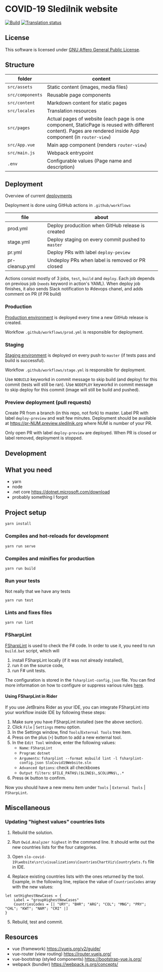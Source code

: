 # COVID-19 Sledilnik website

[![Build](https://github.com/sledilnik/website/workflows/Build/badge.svg)](https://github.com/sledilnik/website/actions)
[![Translation status](https://hosted.weblate.org/widgets/sledilnik/-/website/svg-badge.svg)](https://hosted.weblate.org/engage/sledilnik/?utm_source=widget)

## License

This software is licensed under [GNU Affero General Public License](LICENSE).

## Structure

| folder           | content                                                                                                                                                       |
| ---------------- | ------------------------------------------------------------------------------------------------------------------------------------------------------------- |
| `src/assets`     | Static content (images, media files)                                                                                                                          |
| `src/components` | Reusable page components                                                                                                                                      |
| `src/content`    | Markdown content for static pages                                                                                                                             |
| `src/locales`    | Translation resources                                                                                                                                         |
| `src/pages`      | Actual pages of website (each page is one component, StaticPage is reused with different content). Pages are rendered inside App component (in `router-view`) |
| `src/App.vue`    | Main app component (renders `router-view`)                                                                                                                    |
| `src/main.js`    | Webpack entrypoint                                                                                                                                            |
| `.env`           | Configurable values (Page name and description)                                                                                                               |

## Deployment

Overview of
current [deployments](https://github.com/sledilnik/website/deployments)

Deployment is done using GitHub actions in `.github/workflows`

| file           | about                                             |
| -------------- | ------------------------------------------------- |
| prod.yml       | Deploy producition when GitHub release is created |
| stage.yml      | Deploy staging on every commit pushed to `master` |
| pr.yml         | Deploy PRs with label `deploy-peview`             |
| pr-cleanup.yml | Undeploy PRs when label is removed or PR closed   |

Actions consist mostly of 3 jobs, `test`, `build` and `deploy`. Each job depends
on previous job (`needs` keyword in action's YAML). When deploy job finishes, it
also sends Slack notification to #devops chanel, and adds comment on PR (if PR
build)

### Production

[Production environment](https://github.com/sledilnik/website/deployments/activity_log?environment=production)
is deployed every time a new GitHub release is created.

Workflow `.github/workflows/prod.yml` is responsible for deployment.

### Staging

[Staging environment](https://github.com/sledilnik/website/deployments/activity_log?environment=staging)
is deployed on every push to `master` (if tests pass and build is successful).

Workflow `.github/workflows/stage.yml` is responsible for deployment.

Use `NOBUILD` keyworkd in commit message to skip build (and deploy) for this
commit (tests will still be ran). Use `NODEPLOY` keyworkd in commit message to
skip deploy for this commit (image will still be build and pushed).

### Preview deployment (pull requests)

Create PR from a branch (in this repo, not fork) to master. Label PR with
label `deploy-preview` and wait few minutes. Deployment should be available
at https://pr-NUM.preview.sledilnik.org where NUM is number of your PR.

Only open PR with label `deploy-preview` are deployed. When PR is closed or
label removed, deployment is stopped.

## Development

## What you need

-   yarn
-   node
-   .net core https://dotnet.microsoft.com/download
-   probably something I forgot

## Project setup

```
yarn install
```

### Compiles and hot-reloads for development

```
yarn run serve
```

### Compiles and minifies for production

```
yarn run build
```

### Run your tests

Not really that we have any tests

```
yarn run test
```

### Lints and fixes files

```
yarn run lint
```

### FSharpLint

[FSharpLint](https://github.com/fsprojects/FSharpLint) is used to check the F#
code. In order to use it, you need to run `build.bat` script, which will

1. install FSharpLint locally (if it was not already installed),
1. run it on the source code,
1. run F# unit tests.

The configuration is stored in the `fsharplint-config.json` file. You can find
more information on how to configure or suppress various rules
[here](https://fsprojects.github.io/FSharpLint/how-tos/rule-configuration.html).

#### Using FSharpLint in Rider

If you use JetBrains Rider as your IDE, you can integrate FSharpLint into your
workflow inside IDE by following these steps:

1. Make sure you have FSharpLint installed (see the above section).
1. Click `File` | `Settings` menu option.
1. In the Settings window, find `Tools`/`External Tools` tree item.
1. Press on the plus (`+`) button to add a new external tool.
1. In the `Edit Tool` window, enter the following values:
    - `Name`: `FSharpLint`
    - `Program`: `dotnet`
    - `Arguments`: `fsharplint --format msbuild lint -l fsharplint-config.json SloCovid19Website.sln`
    - `Advanced Options`: check all checkboxes
    - `Output filters`: `$FILE_PATH$\($LINE$\,$COLUMN$\,.*`
1. Press `OK` button to confirm.

Now you should have a new menu item under `Tools` | `External Tools`
| `FSharpLint`.

## Miscellaneous

### Updating "highest values" countries lists

1. Rebuild the solution.
2. Run `Owid.Analyzer highest` in the command line. It should write out the new
   countries lists for the four categories.
3. Open `slo-covid-19\website\src\visualizations\CountriesChartViz\CountrySets.fs`
   file in IDE.

4. Replace existing countries lists with the ones returned by the tool. Example,
   in the following line, replace the value of `CountriesCodes` array with the
   new values:

```f#
let setHighestNewCases = {
    Label = "groupHighestNewCases"
    CountriesCodes = [| "URY"; "BHR"; "ARG"; "COL"; "MNG"; "PRY"; "CHL"; "KWT"; "NAM"; "CRI" |]
}
```

5. Rebuild, test and commit.

## Resources

-   vue (framework) https://vuejs.org/v2/guide/
-   vue-router (view routing) https://router.vuejs.org/
-   vue-bootstrap (styled components) https://bootstrap-vue.js.org/
-   webpack (bundler) https://webpack.js.org/concepts/
